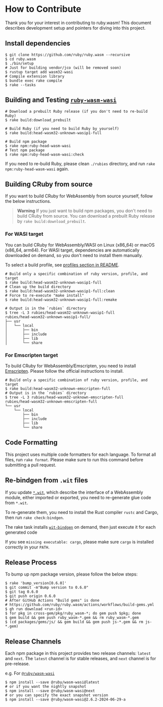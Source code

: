 # How to Contribute

Thank you for your interest in contributing to ruby.wasm!
This document describes development setup and pointers for diving into this project.

## Install dependencies

```console
$ git clone https://github.com/ruby/ruby.wasm --recursive
$ cd ruby.wasm
$ ./bin/setup
# Just for building vendor/jco (will be removed soon)
$ rustup target add wasm32-wasi
# Compile extension library
$ bundle exec rake compile
$ rake --tasks
```

## Building and Testing [`ruby-wasm-wasi`](./packages/npm-packages/ruby-wasm-wasi)

```console
# Download a prebuilt Ruby release (if you don't need to re-build Ruby)
$ rake build:download_prebuilt

# Build Ruby (if you need to build Ruby by yourself)
$ rake build:head-wasm32-unknown-wasip1-full

# Build npm package
$ rake npm:ruby-head-wasm-wasi
# Test npm package
$ rake npm:ruby-head-wasm-wasi:check
```

If you need to re-build Ruby, please clean `./rubies` directory, and run `rake npm:ruby-head-wasm-wasi` again.

## Building CRuby from source

If you want to build CRuby for WebAssembly from source yourself, follow the below instructions.

> **Warning**
> If you just want to build npm packages, you don't need to build CRuby from source.
> You can download a prebuilt Ruby release by `rake build:download_prebuilt`.

### For WASI target

You can build CRuby for WebAssembly/WASI on Linux (x86_64) or macOS (x86_64, arm64).
For WASI target, dependencies are automatically downloaded on demand, so you don't need to install them manually.

To select a build profile, see [profiles section in README](https://github.com/ruby/ruby.wasm#profiles).

```console
# Build only a specific combination of ruby version, profile, and target
$ rake build:head-wasm32-unknown-wasip1-full
# Clean up the build directory
$ rake build:head-wasm32-unknown-wasip1-full:clean
# Force to re-execute "make install"
$ rake build:head-wasm32-unknown-wasip1-full:remake

# Output is in the `rubies` directory
$ tree -L 3 rubies/head-wasm32-unknown-wasip1-full
rubies/head-wasm32-unknown-wasip1-full/
├── usr
│   └── local
│       ├── bin
│       ├── include
│       ├── lib
│       └── share
```

### For Emscripten target

To build CRuby for WebAssembly/Emscripten, you need to install [Emscripten](https://emscripten.org).
Please follow the official instructions to install.

```console
# Build only a specific combination of ruby version, profile, and target
$ rake build:head-wasm32-unknown-emscripten-full
# Output is in the `rubies` directory
$ tree -L 3 rubies/head-wasm32-unknown-emscripten-full
rubies/head-wasm32-unknown-emscripten-full
└── usr
    └── local
        ├── bin
        ├── include
        ├── lib
        └── share
```

## Code Formatting

This project uses multiple code formatters for each language.
To format all files, run `rake format`.
Please make sure to run this command before submitting a pull request.

## Re-bindgen from `.wit` files

If you update [`*.wit`](https://github.com/WebAssembly/component-model/blob/ed90add27ae845b2e2b9d7db38a966d9f78aa4c0/design/mvp/WIT.md), which describe the interface of a WebAssembly module, either imported or exported, you need to re-generate glue code from `*.wit`.

To re-generate them, you need to install the Rust compiler `rustc` and Cargo, then run `rake check:bindgen`.

The rake task installs [`wit-bindgen`](https://github.com/bytecodealliance/wit-bindgen) on demand, then just execute it for each generated code

If you see `missing executable: cargo`, please make sure `cargo` is installed correctly in your `PATH`.

## Release Process

To bump up npm package version, please follow the below steps:

```
$ rake 'bump_version[0.6.0]'
$ git commit -m"Bump version to 0.6.0"
$ git tag 0.6.0
$ git push origin 0.6.0
# After GitHub Actions "Build gems" is done
# https://github.com/ruby/ruby.wasm/actions/workflows/build-gems.yml
$ gh run download <run-id>
$ for pkg in cross-gem/pkg/ruby_wasm-*; do gem push $pkg; done
$ gem build && gem push ruby_wasm-*.gem && rm ruby_wasm-*.gem
$ (cd packages/gems/js/ && gem build && gem push js-*.gem && rm js-*.gem)
```

## Release Channels

Each npm package in this project provides two release channels: `latest` and `next`. The `latest` channel is for stable releases, and `next` channel is for pre-release.

e.g. For [`@ruby/wasm-wasi`](https://www.npmjs.com/package/@ruby/wasm-wasi)

```console
$ npm install --save @ruby/wasm-wasi@latest
# or if you want the nightly snapshot
$ npm install --save @ruby/wasm-wasi@next
# or you can specify the exact snapshot version
$ npm install --save @ruby/wasm-wasi@2.6.2-2024-06-29-a
```
